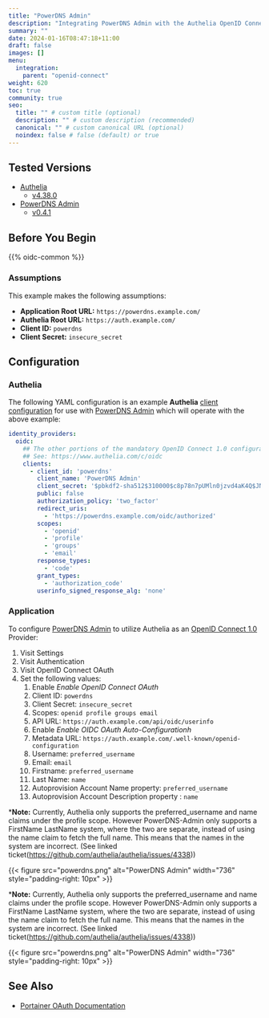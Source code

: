 ```yaml
---
title: "PowerDNS Admin"
description: "Integrating PowerDNS Admin with the Authelia OpenID Connect 1.0 Provider."
summary: ""
date: 2024-01-16T08:47:18+11:00
draft: false
images: []
menu:
  integration:
    parent: "openid-connect"
weight: 620
toc: true
community: true
seo:
  title: "" # custom title (optional)
  description: "" # custom description (recommended)
  canonical: "" # custom canonical URL (optional)
  noindex: false # false (default) or true
---
```


## Tested Versions

* [Authelia]
  * [v4.38.0](https://github.com/authelia/authelia/releases/tag/v4.38.0)
* [PowerDNS Admin]
  * [v0.4.1](https://github.com/PowerDNS-Admin/PowerDNS-Admin/releases/tag/v0.4.1)

## Before You Begin

{{% oidc-common %}}

### Assumptions

This example makes the following assumptions:

* __Application Root URL:__ `https://powerdns.example.com/`
* __Authelia Root URL:__ `https://auth.example.com/`
* __Client ID:__ `powerdns`
* __Client Secret:__ `insecure_secret`

## Configuration

### Authelia

The following YAML configuration is an example __Authelia__
[client configuration](../../../configuration/identity-providers/openid-connect/clients.md) for use with [PowerDNS Admin]
which will operate with the above example:

```yaml
identity_providers:
  oidc:
    ## The other portions of the mandatory OpenID Connect 1.0 configuration go here.
    ## See: https://www.authelia.com/c/oidc
    clients:
      - client_id: 'powerdns'
        client_name: 'PowerDNS Admin'
        client_secret: '$pbkdf2-sha512$310000$c8p78n7pUMln0jzvd4aK4Q$JNRBzwAo0ek5qKn50cFzzvE9RXV88h1wJn5KGiHrD0YKtZaR/nCb2CJPOsKaPK0hjf.9yHxzQGZziziccp6Yng'  # The digest of 'insecure_secret'.
        public: false
        authorization_policy: 'two_factor'
        redirect_uris:
          - 'https://powerdns.example.com/oidc/authorized'
        scopes:
          - 'openid'
          - 'profile'
          - 'groups'
          - 'email'
        response_types:
          - 'code'
        grant_types:
          - 'authorization_code'
        userinfo_signed_response_alg: 'none'
```

### Application

To configure [PowerDNS Admin] to utilize Authelia as an [OpenID Connect 1.0] Provider:

1. Visit Settings
2. Visit Authentication
3. Visit OpenID Connect OAuth
3. Set the following values:
   1. Enable *Enable OpenID Connect OAuth*
   2. Client ID: `powerdns`
   3. Client Secret: `insecure_secret`
   4. Scopes: `openid profile groups email`
   5. API URL: `https://auth.example.com/api/oidc/userinfo`
   6. Enable *Enable OIDC OAuth Auto-Configurationh*
   7. Metadata URL: `https://auth.example.com/.well-known/openid-configuration`
   8. Username: `preferred_username`
   9. Email: `email`
   10. Firstname: `preferred_username`
   11. Last Name: `name`
   12. Autoprovision Account Name property: `preferred_username`
   13. Autoprovision Account Description property : `name`

*__Note:__ Currently, Authelia only supports the preferred_username and name claims under the profile scope. However PowerDNS-Admin only supports a FirstName LastName system, where the two are separate, instead of using the name claim to fetch the full name. This means that the names in the system are incorrect. (See linked ticket(https://github.com/authelia/authelia/issues/4338))

{{< figure src="powerdns.png" alt="PowerDNS Admin" width="736" style="padding-right: 10px" >}}

*__Note:__ Currently, Authelia only supports the preferred_username and name claims under the profile scope. However PowerDNS-Admin only supports a FirstName LastName system, where the two are separate, instead of using the name claim to fetch the full name. This means that the names in the system are incorrect. (See linked ticket(https://github.com/authelia/authelia/issues/4338))

{{< figure src="powerdns.png" alt="PowerDNS Admin" width="736" style="padding-right: 10px" >}}

## See Also

* [Portainer OAuth Documentation](https://docs.portainer.io/admin/settings/authentication/oauth)

[Authelia]: https://www.authelia.com
[PowerDNS Admin]: https://github.com/PowerDNS/
[OpenID Connect 1.0]: ../../openid-connect/introduction.md
